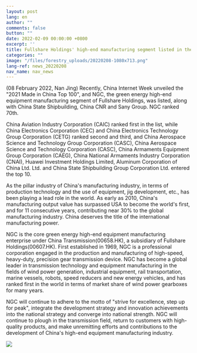 ```yaml
---
layout: post
lang: en
author: ""
comments: false
button: ""
date: 2022-02-09 00:00:00 +0800
excerpt: ''
title: Fullshare Holdings' high-end manufacturing segment listed in the "2021 Made in China Top 100"
categories: ""
image: "/files/forestry_uploads/20220208-1080x713.png"
lang-ref: news_20220208
nav_name: nav_news
---
```


(08 February 2022, Nan Jing) Recently, China Internet Week unveiled the "2021 Made in China Top 100", and NGC, the green energy high-end equipment manufacturing segment of Fullshare Holdings, was listed, along with China State Shipbuilding, China CNR and Sany Group. NGC ranked 70th.

China Aviation Industry Corporation (CAIC) ranked first in the list, while China Electronics Corporation (CEC) and China Electronics Technology Group Corporation (CETG) ranked second and third, and China Aerospace Science and Technology Group Corporation (CASC), China Aerospace Science and Technology Corporation (CASC), China Armaments Equipment Group Corporation (CAEG), China National Armaments Industry Corporation (CNAI), Huawei Investment Holdings Limited, Aluminum Corporation of China Ltd. Ltd. and China State Shipbuilding Group Corporation Ltd. entered the top 10.

As the pillar industry of China's manufacturing industry, in terms of production technology and the use of equipment, jig development, etc., has been playing a lead role in the world. As early as 2010, China's manufacturing output value has surpassed USA to become the world's first, and for 11 consecutive years, contributing near 30% to the global manufacturing industry. China deserves the title of the international manufacturing power.

NGC is the core green energy high-end equipment manufacturing enterprise under China Transmission(00658.HK), a subsidiary of Fullshare Holdings(00607.HK). First established in 1969, NGC is a professional corporation engaged in the production and manufacturing of high-speed, heavy-duty, precision gear transmission device. NGC has become a global leader in transmission technology and equipment manufacturing in the fields of wind power generation, industrial equipment, rail transportation, marine vessels, robots, speed reducers and new energy vehicles, and has ranked first in the world in terms of market share of wind power gearboxes for many years.

NGC will continue to adhere to the motto of "strive for excellence, step up for peak", integrate the development strategy and innovation achievements into the national strategy and converge into national strength. NGC will continue to plough in the transmission field, return to customers with high-quality products, and make unremitting efforts and contributions to the development of China's high-end equipment manufacturing industry.

![](/files/forestry_uploads/20220208-1080x713.png)

